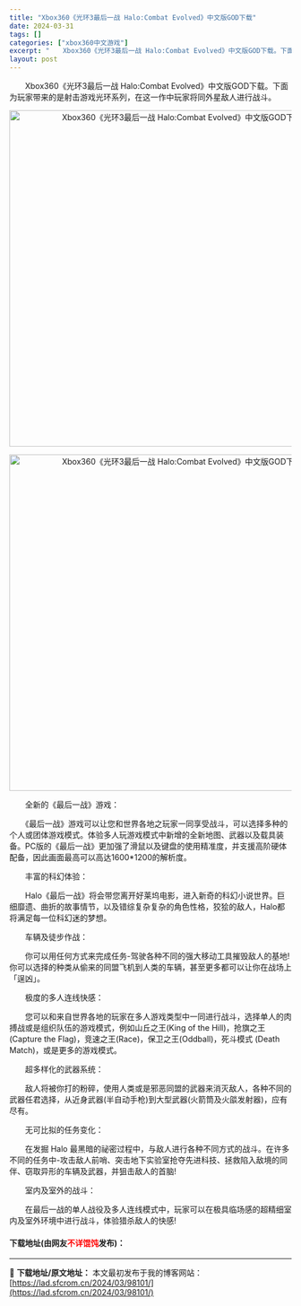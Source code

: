 ```yaml
---
title: "Xbox360《光环3最后一战 Halo:Combat Evolved》中文版GOD下载"
date: 2024-03-31
tags: []
categories: ["xbox360中文游戏"]
excerpt: "　　Xbox360《光环3最后一战 Halo:Combat Evolved》中文版GOD下载。下面为玩家带来的是射击游戏光环系列，在这一作中玩家将同外星敌人进行战斗。 　　全新的《最后一战》游戏： 　　《最后一战》游戏可以让您和世界各地之玩家一同享受战斗，可以选择多种的个人或团体游戏模式。体验多人玩&hellip;"
layout: post
---
```


 <p>　　Xbox360《光环3最后一战 Halo:Combat Evolved》中文版GOD下载。下面为玩家带来的是射击游戏光环系列，在这一作中玩家将同外星敌人进行战斗。</p> <p align="center"><img align="" border="0" src="https://lad.sfcrom.cn/wp-content/uploads/2024/03/20240330_660841ba9088b.webp" width="600" alt="Xbox360《光环3最后一战 Halo:Combat Evolved》中文版GOD下载" /></p> <p align="center"><img align="" border="0" src="https://lad.sfcrom.cn/wp-content/uploads/2024/03/20240330_660841bae3443.webp" width="600" alt="Xbox360《光环3最后一战 Halo:Combat Evolved》中文版GOD下载" /></p> <p>　　全新的《最后一战》游戏：</p> <p>　　《最后一战》游戏可以让您和世界各地之玩家一同享受战斗，可以选择多种的个人或团体游戏模式。体验多人玩游戏模式中新增的全新地图、武器以及载具装备。PC版的《最后一战》更加强了滑鼠以及键盘的使用精准度，并支援高阶硬体配备，因此画面最高可以高达1600*1200的解析度。</p> <p>　　丰富的科幻体验：</p> <p>　　Halo《最后一战》将会带您离开好莱坞电影，进入新奇的科幻小说世界。巨细靡遗、曲折的故事情节，以及错综复杂复杂的角色性格，狡狯的敌人，Halo都将满足每一位科幻迷的梦想。</p> <p>　　车辆及徒步作战：</p> <p>　　你可以用任何方式来完成任务-驾驶各种不同的强大移动工具摧毁敌人的基地!你可以选择的种类从偷来的同盟飞机到人类的车辆，甚至更多都可以让你在战场上「逞凶」。</p> <p>　　极度的多人连线快感：</p> <p>　　您可以和来自世界各地的玩家在多人游戏类型中一同进行战斗，选择单人的肉搏战或是组织队伍的游戏模式，例如山丘之王(King of the Hill)，抢旗之王 (Capture the Flag)，竞速之王(Race)，保卫之王(Oddball)，死斗模式 (Death Match)，或是更多的游戏模式。</p> <p>　　超多样化的武器系统：</p> <p>　　敌人将被你打的粉碎，使用人类或是邪恶同盟的武器来消灭敌人，各种不同的武器任君选择，从近身武器(半自动手枪)到大型武器(火箭筒及火燄发射器)，应有尽有。</p> <p>　　无可比拟的任务变化：</p> <p>　　在发掘 Halo 最黑暗的祕密过程中，与敌人进行各种不同方式的战斗。在许多不同的任务中-攻击敌人前哨、突击地下实验室抢夺先进科技、拯救陷入敌境的同伴、窃取异形的车辆及武器，并狙击敌人的首脑!</p> <p>　　室内及室外的战斗：</p> <p>　　在最后一战的单人战役及多人连线模式中，玩家可以在极具临场感的超精细室内及室外环境中进行战斗，体验猎杀敌人的快感!</p> <p><h4>下载地址(由网友<font color="red">不详馄饨</font>发布)：</h4></p> 

---
📖 **下载地址/原文地址：** 本文最初发布于我的博客网站：[https://lad.sfcrom.cn/2024/03/98101/](https://lad.sfcrom.cn/2024/03/98101/)
